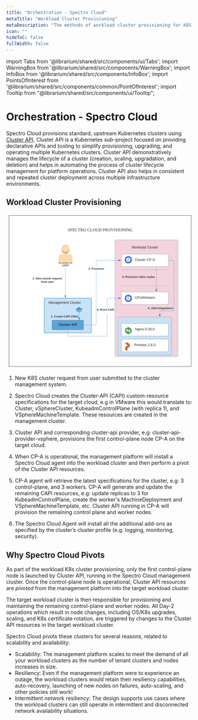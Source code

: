 ```yaml
---
title: "Orchestration - Spectro Cloud"
metaTitle: "Workload Cluster Provisioning"
metaDescription: "The methods of workload cluster provisioning for K8S clusters"
icon: ""
hideToC: false
fullWidth: false
---
```

 
import Tabs from '@librarium/shared/src/components/ui/Tabs';
import WarningBox from '@librarium/shared/src/components/WarningBox';
import InfoBox from '@librarium/shared/src/components/InfoBox';
import PointsOfInterest from '@librarium/shared/src/components/common/PointOfInterest';
import Tooltip from "@librarium/shared/src/components/ui/Tooltip";


# Orchestration - Spectro Cloud

 Spectro Cloud provisions standard, upstream Kubernetes clusters using [Cluster API](https://cluster-api.sigs.k8s.io/). Cluster API is a Kubernetes sub-project focused on providing declarative APIs and tooling to simplify provisioning, upgrading, and operating multiple Kubernetes clusters. Cluster API demonstratively manages the lifecycle of a cluster (creation, scaling, upgradation, and deletion) and helps in automating the process of cluster lifecycle management for platform operations. Cluster API also helps in consistent and repeated cluster deployment across multiple infrastructure environments.



## Workload Cluster Provisioning

![workload_cluster_provisioning.png](workload_cluster_provisioning.png)

1. New K8S cluster request from user submitted to the cluster management system.

2. Spectro Cloud creates the Cluster-API (CAPI) custom-resource specifications for the target cloud, e.g in VMware this would translate to: Cluster, vSphereCluster, KubeadmControlPlane (with replica 1), and VSphereMachineTemplate. These resources are created in the management cluster.

3. Cluster API and corresponding cluster-api provider, e.g: cluster-api-provider-vsphere, provisions the first control-plane node CP-A on the target cloud. 

4. When CP-A is operational, the management platform will install a Spectro Cloud agent into the workload cluster and then perform a pivot of the Cluster API resources. 

5. CP-A agent will retrieve the latest specifications for the cluster, e.g: 3 control-plane, and 3 workers. CP-A will generate and update the remaining CAPI resources, e.g: update replicas to 3 for KubeadmControlPlane, create the worker's MachineDeployment and VSphereMachineTemplate, etc.  Cluster API running in CP-A will provision the remaining control plane and worker nodes.

6. The Spectro Cloud Agent will install all the additional add-ons as specified by the cluster’s cluster profile (e.g: logging, monitoring, security).


 
## Why Spectro Cloud Pivots

As part of the workload K8s cluster provisioning, only the first control-plane node is launched by Cluster API, running in the Spectro Cloud management cluster. Once the control-plane node is operational, Cluster API resources are _pivoted_ from the management platform into the target workload cluster.

The target workload cluster is then responsible for provisioning and maintaining the remaining control-plane and worker nodes. All Day-2 operations which result in node changes, including OS/K8s upgrades, scaling, and K8s certificate rotation, are triggered by changes to the Cluster API resources in the target workload cluster.

Spectro Cloud pivots these clusters for several reasons, related to scalability and availability:

* Scalability: The management platform scales to meet the demand of all your workload clusters as the number of tenant clusters and nodes increases in size. 
* Resiliency: Even if the management platform were to experience an outage, the workload clusters would retain their resiliency capabilities, auto-recovery, launching of new nodes on failures, auto-scaling, and other policies still work!
* Intermittent network resiliency: The design supports use cases where the workload clusters can still operate in intermittent and disconnected network availability situations.
